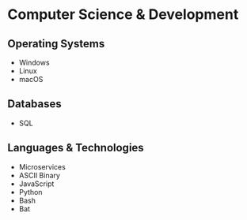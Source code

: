 # Computer Science & Development

## Operating Systems
- Windows
- Linux
- macOS

## Databases
- SQL

## Languages & Technologies
- Microservices
- ASCII Binary
- JavaScript
- Python
- Bash
- Bat